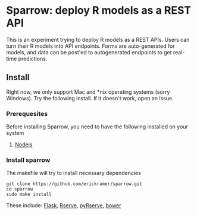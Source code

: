 # Sparrow: deploy R models as a REST API

This is an experiment trying to deploy R models as a REST APIs. Users can turn their R models into API endpoints. Forms are auto-generated for models, and data can be post'ed to autogenerated endpoints to get real-time predictions.

## Install

Right now, we only support Mac and *nix operating systems (sorry Windows). Try the following install. If it doesn't work, open an issue.

### Prerequesites

Before installing Sparrow, you need to have the following installed on your system

1. [Nodejs](https://nodejs.org/en/download/)

### Install sparrow

The makefile will try to install necessary dependencies

```
git clone https://github.com/erickramer/sparrow.git
cd sparrow
sudo make install
```

These include: [Flask](http://flask.pocoo.org/), [Rserve](https://rforge.net/Rserve/), [pyRserve](https://pypi.python.org/pypi/pyRserve), [bower](http://bower.io/)